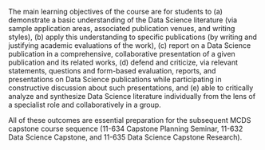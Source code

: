 The main learning objectives of the course are for students to (a) demonstrate a basic understanding of the Data Science literature (via sample application areas, associated publication venues, and writing styles), (b) apply this understanding to specific publications (by writing and justifying academic evaluations of the work), (c) report on a Data Science publication in a comprehensive, collaborative presentation of a given publication and its related works, (d) defend and criticize, via relevant statements, questions and form-based evaluation, reports, and presentations on Data Science publications while participating in constructive discussion about such presentations, and (e) able to critically analyze and synthesize Data Science literature individually from the lens of a specialist role and collaboratively in a group. 

All of these outcomes are essential preparation for the subsequent MCDS capstone course sequence (11-634 Capstone Planning Seminar, 11-632 Data Science Capstone, and 11-635 Data Science Capstone Research).

